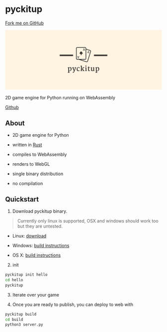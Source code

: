 # pyckitup

<link rel="stylesheet" href="https://cdnjs.cloudflare.com/ajax/libs/github-fork-ribbon-css/0.2.2/gh-fork-ribbon.min.css" />
<a class="github-fork-ribbon right-bottom fixed" href="http://github.com/pickitup247/pyckitup" data-ribbon="Fork me on GitHub" title="Fork me on GitHub">Fork me on GitHub</a>

![logo](/pyckitup/logos/facebook_cover_photo_2.png)

2D game engine for Python running on WebAssembly

[Github](https://github.com/pickitup247/pickitup)

## About

* 2D game engine for Python

* written in [Rust](https://www.rust-lang.org/)

* compiles to WebAssembly

* renders to WebGL

* single binary distribution

* no compilation

## Quickstart

1. Download pyckitup binary.

> Currently only linux is supported, OSX and windows should work too but they are untested.

* Linux: [download](https://github.com/pickitup247/pyckitup/releases/tag/0.1)

* Windows: [build instructions](./pyckitup/contribute.md)

* OS X: [build instructions](./pyckitup/contribute.md)

2. init

```bash
pyckitup init hello
cd hello
pyckitup
```

3. Iterate over your game

4. Once you are ready to publish, you can deploy to web with

```bash
pyckitup build
cd build
python3 server.py
```
